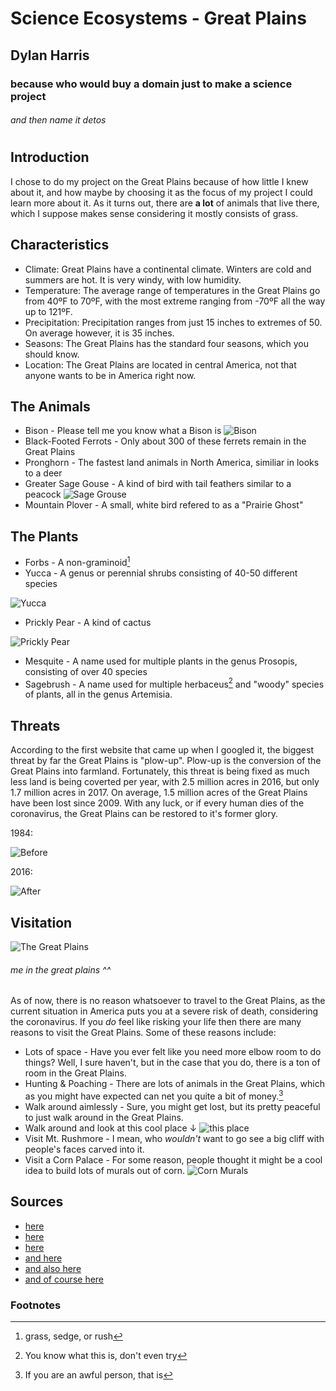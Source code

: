 # Science Ecosystems - Great Plains
## Dylan Harris
### because who would buy a domain just to make a science project
###### and then name it detos
#
#
#

## Introduction
I chose to do my project on the Great Plains because of how little I knew about it, and how maybe by choosing it as the focus of my project I could learn more about it. As it turns out, there are **a lot** of animals that live there, which I suppose makes sense considering it mostly consists of grass.

## Characteristics
+ Climate: Great Plains have a continental climate. Winters are cold and summers are hot. It is very windy, with low humidity.
+ Temperature: The average range of temperatures in the Great Plains go from 40ºF to 70ºF, with the most extreme ranging from -70ºF all the way up to 121ºF.
+ Precipitation: Precipitation ranges from just 15 inches to extremes of 50. On average however, it is 35 inches.
+ Seasons: The Great Plains has the standard four seasons, which you should know.
+ Location: The Great Plains are located in central America, not that anyone wants to be in America right now.

## The Animals
+ Bison - Please tell me you know what a Bison is
![Bison](scienceproject/Images/bison.jpg)
+ Black-Footed Ferrots - Only about 300 of these ferrets remain in the Great Plains
+ Pronghorn - The fastest land animals in North America, similiar in looks to a deer
+ Greater Sage Gouse - A kind of bird with tail feathers similar to a peacock
![Sage Grouse](scienceproject/Images/birdthing.jpg)
+ Mountain Plover - A small, white bird refered to as a "Prairie Ghost"

## The Plants
+ Forbs - A non-graminoid[^1]
+ Yucca - A genus or perennial shrubs consisting of 40-50 different species

![Yucca](scienceproject/Images/yucca.jpg)
+ Prickly Pear - A kind of cactus

![Prickly Pear](scienceproject/Images/pricklypear.jpg)
+ Mesquite - A name used for multiple plants in the genus Prosopis, consisting of over 40 species
+ Sagebrush - A name used for multiple herbaceus[^2] and "woody" species of plants, all in the genus Artemisia.

## Threats

According to the first website that came up when I googled it, the biggest threat by far the Great Plains is "plow-up". Plow-up is the conversion of the Great Plains into farmland. Fortunately, this threat is being fixed as much less land is being coverted per year, with 2.5 million acres in 2016, but only 1.7 million acres in 2017. On average, 1.5 million acres of the Great Plains have been lost since 2009. With any luck, or if every human dies of the coronavirus, the Great Plains can be restored to it's former glory.

1984:

![Before](scienceproject/Images/beforethreat.jpg)

2016:

![After](scienceproject/Images/afterthreat.jpg)

## Visitation
![The Great Plains](scienceproject/Images/tehgrateplens.jpg)
###### me in the great plains ^^

As of now, there is no reason whatsoever to travel to the Great Plains, as the current situation in America puts you at a severe risk of death, considering the coronavirus. If you *do* feel like risking your life then there are many reasons to visit the Great Plains. Some of these reasons include:

+ Lots of space - Have you ever felt like you need more elbow room to do things? Well, I sure haven't, but in the case that you do, there is a ton of room in the Great Plains.
+ Hunting & Poaching - There are lots of animals in the Great Plains, which as you might have expected can net you quite a bit of money.[^3]
+ Walk around aimlessly - Sure, you might get lost, but its pretty peaceful to just walk around in the Great Plains.
+ Walk around and look at this cool place ↓ ![this place](scienceproject/Images/thisplace.jpg)
+ Visit Mt. Rushmore - I mean, who *wouldn't* want to go see a big cliff with people's faces carved into it.
+ Visit a Corn Palace - For some reason, people thought it might be a cool idea to build lots of murals out of corn.
![Corn Murals](scienceproject/Images/cornmurals.jpg)

## Sources
+ [here](https://www.worldwildlife.org/stories/animals-of-the-northern-great-plains)
+ [here](https://www.britannica.com/place/Great-Plains)
+ [here](https://en.wikipedia.org/wiki/Main_Page)
+ [and here](https://www.britannica.com/place/Great-Plains#:~:text=These%20grasslands%20include%20forbs%20and,the%20mesquite%20and%20the%20sagebrush.)
+ [and also here](https://www.nomadbytrade.com/great-plains-bucket-list/#:~:text=The%20Great%20Plains%20region%20is,%2C%20waterfalls%2C%20and%20more%20here.)
+ [and of course here](https://www.storyofwater.org/threats)

### Footnotes
[^1]: grass, sedge, or rush
[^2]: You know what this is, don't even try
[^3]: If you are an awful person, that is

<!-- <details>
<summary></summary>
</details> -->
